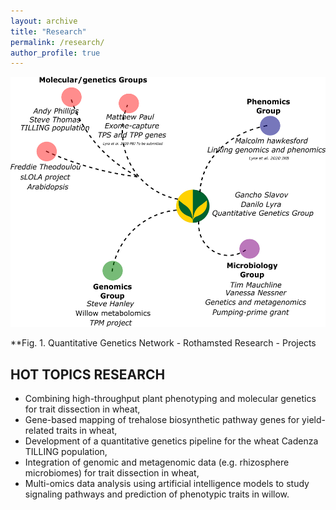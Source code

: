 ```yaml
---
layout: archive
title: "Research"
permalink: /research/
author_profile: true
---
```


<img src="https://raw.githubusercontent.com/DaniloLyra/danilolyra.github.io/master/images/RRes_group.png" width="600" height="400">

**Fig. 1. Quantitative Genetics Network - Rothamsted Research - Projects


HOT TOPICS RESEARCH
---
-	Combining high-throughput plant phenotyping and molecular genetics for trait dissection in wheat,
-	Gene-based mapping of trehalose biosynthetic pathway genes for yield-related traits in wheat,
-	Development of a quantitative genetics pipeline for the wheat Cadenza TILLING population,
-	Integration of genomic and metagenomic data (e.g. rhizosphere microbiomes) for trait dissection in wheat,
-	Multi-omics data analysis using artificial intelligence models to study signaling pathways and prediction of phenotypic traits in willow.

